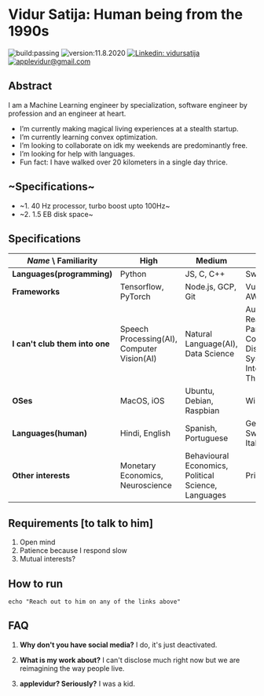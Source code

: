 # Vidur Satija: Human being from the 1990s
![build:passing](https://img.shields.io/badge/build-passing-success)
![version:11.8.2020](https://img.shields.io/badge/version-11.8.2020-informational)
[![Linkedin: vidursatija](https://img.shields.io/badge/-vidursatija-blue?style=flat-square&logo=Linkedin&logoColor=white&link=https://www.linkedin.com/in/vidursatija/)](https://www.linkedin.com/in/vidursatija/)
[![applevidur@gmail.com](https://img.shields.io/badge/mail-applevidur%20at%20gmail%20dot%20com-red)](mailto://applevidur@gmail.com)
<!-- [![~Twitter:~](https://img.shields.io/twitter/follow/?style=social)](https://twitter.com/) 
[![GitHub vidursatija](https://img.shields.io/github/followers/vidursatija?label=follow&style=social)](https://github.com/vidursatija) -->

## Abstract
I am a Machine Learning engineer by specialization, software engineer by profession and an engineer at heart.
- I’m currently making magical living experiences at a stealth startup.
- I’m currently learning convex optimization.
- I’m looking to collaborate on idk my weekends are predominantly free.
- I’m looking for help with languages.
- Fun fact: I have walked over 20 kilometers in a single day thrice. 


## ~Specifications~
- ~1. 40 Hz processor, turbo boost upto 100Hz~
- ~2. 1.5 EB disk space~


## Specifications
| *Name* \ Familiarity | High | Medium | Low |
| --------------- | --------------- | --------------- | ------------- |
| **Languages(programming)** | Python | JS, C, C++ | Swift, Java |
| **Frameworks** | Tensorflow, PyTorch | Node.js, GCP, Git | Vue.js, AWS |
| **I can't club them into one** | Speech Processing(AI), Computer Vision(AI) | Natural Language(AI), Data Science | Augmented Reality, Parallel Computing, Distributed Systems, Internet of Things |
| **OSes** | MacOS, iOS | Ubuntu, Debian, Raspbian | Windows |
| **Languages(human)** | Hindi, English | Spanish, Portuguese | German, Swedish, Italian |
| **Other interests** | Monetary Economics, Neuroscience | Behavioural Economics, Political Science, Languages | Privacy |

## Requirements [to talk to him]
1. Open mind
2. Patience because I respond slow
3. Mutual interests?

## How to run
```shell
echo "Reach out to him on any of the links above"
```


## FAQ
1. **Why don't you have social media?** I do, it's just deactivated.

2. **What is my work about?** I can't disclose much right now but we are reimagining the way people live.

3. **applevidur? Seriously?** I was a kid.
